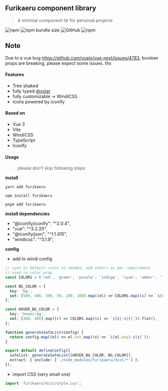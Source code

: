 ## Furikaeru component library

> A minimal component lib for personal projects

![npm](https://img.shields.io/npm/v/furikaeru) ![npm bundle size](https://img.shields.io/bundlephobia/minzip/furikaeru) ![GitHub](https://img.shields.io/github/license/soulsam480/furikaeru) ![npm](https://img.shields.io/npm/dm/furikaeru)

## Note
Due to a vue bug https://github.com/vuejs/vue-next/issues/4783, boolean props are breaking, please expect some issues. thx

#### Features
- Tree shaked
- fully typed [@volar](https://github.com/johnsoncodehk/volar)
- fully customizable -> WindiCSS
- Icons powered by iconify

#### Based on 
- Vue 3 
- Vite
- WindiCSS
- TypeScript
- Iconify

#### Usage
> please don't skip following steps

__install__

```
yarn add furikaeru

npm install furikaeru

pnpm add furikaeru
```
__install dependencies__
- "@iconify/iconify": "^2.0.4",
- "vue": "^3.2.20",
- "@iconify/json": "^1.1.415",
- "windicss": "^3.1.9",

__config__

- add to windi config
```ts
// cyan is default color so needed, add others as per requirement
// used in color prop
const COLORS = ['red', 'green', 'purple', 'indigo', 'cyan', 'amber', 'lime'];

const BG_COLOR = {
  key: 'bg',
  set: [500, 400, 300, 50, 200, 100].map((el) => COLORS.map((c) => `${c}-${el}`)).flat(),
};

const HOVER_BG_COLOR = {
  key: 'hover:bg',
  set: [300, 400].map((r) => COLORS.map((c) => `${c}-${r}`)).flat(),
};

function generateSafeList(config) {
  return config.map((el) => el.set.map((s) => `${el.key}-${s}`));
}

export default defineConfig({
  safelist: generateSafeList([HOVER_BG_COLOR, BG_COLOR]),
  extract: { include: ['./node_modules/furikaeru/dist/*'] },
});
```
- import CSS (very small one)
```ts
import 'furikaeru/dist/style.css';
```
